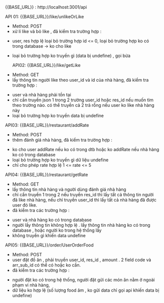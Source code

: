 {{BASE_URL}} : http://localhost:3001/api

API 01: {{BASE_URL}}/like/unlikeOrLike

- Method: POST
- xử lí like và bỏ like , đã kiểm tra trường hợp :

* user, res hợp lệ loại bỏ trường hợp id <= 0, loại bỏ trường hợp ko có trong database -> ko cho like

* loại bỏ trường hợp ko truyền gì (data bị undefine) , gọi bừa

  API02: {{BASE_URL}}/like/getLike

- Method: GET
- lấy thông tin người like theo user_id và id của nhà hàng, đã kiểm tra trường hợp :

* user và nhà hàng phải tồn tại
* chỉ cần truyền json 1 trong 2 trường user_id hoặc res_id nếu muốn tìm theo trường nào. có thể truyền cả 2 trả rỗng nếu user ko like nhà hàng này
* loại bỏ trường hợp ko truyền data bị undefine

API03: {{BASE_URL}}/restaurant/addRate

- Method: POST
- thêm đánh giá nhà hàng, đã kiểm tra trường hợp :

* ko cho user addRate nếu ko có trong dtb hoặc ko addRate nếu nhà hàng ko có trong database
* loại bỏ trường hợp ko truyền gì dữ liệu undefine
* chỉ cho phép rate hợp lệ 1 <= rate <= 5

API04: {{BASE_URL}}/restaurant/getRate

- Method: GET
- lấy thông tin nhà hàng và người dùng đánh giá nhà hàng
- chỉ cần truyền 1 trong 2 nếu truyền res_id thì lấy tất cả thông tin người đã like nhà hàng, nếu chỉ truyền user_id thì lấy tất cả nhà hàng đã được user đó like.
- đã kiểm tra các trường hợp :

* user và nhà hàng ko có trong database
* người lấy thông tin không hợp lệ . lấy thông tin nhà hàng ko có trong database , hoặc người ko trong hệ thống lấy
* không truyền gì khiến data undefine

API05: {{BASE_URL}}/order/UserOrderFood

- Method: POST
- user đặt đồ ăn , phải truyền user_id, res_id , amount . 2 field code và arr_sub_id có thể có hoặc ko cần.
- đã kiểm tra các trường hợp :

* người đặt ko có trong hệ thống, người đặt gửi các món ăn nằm ở ngoài phạm vi nhà hàng,
* dữ liệu ko hợp lệ (số lượng food âm , ko gửi data chỉ gọi api khiến data bị undefine)
